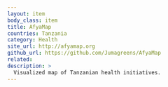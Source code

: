 ```yaml
---
layout: item
body_class: item
title: AfyaMap
countries: Tanzania
category: Health
site_url: http://afyamap.org
github_url: https://github.com/Jumagreens/AfyaMap
related: 
description: >
  Visualized map of Tanzanian health initiatives.
---
```

